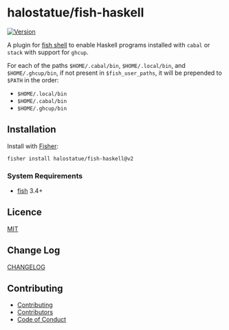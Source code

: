 # halostatue/fish-haskell

[![Version][version]](https://github.com/halostatue/fish-haskell/releases)

A plugin for [fish shell][shell] to enable Haskell programs installed with
`cabal` or `stack` with support for `ghcup`.

For each of the paths `$HOME/.cabal/bin`, `$HOME/.local/bin`, and
`$HOME/.ghcup/bin`, if not present in `$fish_user_paths`, it will be prepended
to `$PATH` in the order:

- `$HOME/.local/bin`
- `$HOME/.cabal/bin`
- `$HOME/.ghcup/bin`

## Installation

Install with [Fisher][fisher]:

```fish
fisher install halostatue/fish-haskell@v2
```

### System Requirements

- [fish][fish] 3.4+

## Licence

[MIT](./LICENCE.md)

## Change Log

[CHANGELOG](./CHANGELOG.md)

## Contributing

- [Contributing](./CONTRIBUTING.md)
- [Contributors](./CONTRIBUTORS.md)
- [Code of Conduct](./CODE_OF_CONDUCT.md)

[ghcup]: https://www.haskell.org/ghcup/
[shell]: https://fishshell.com 'friendly interactive shell'
[version]: https://img.shields.io/github/tag/halostatue/fish-haskell.svg?label=Version
[fish]: https://github.com/fish-shell/fish-shell
[fisher]: https://github.com/jorgebucaran/fisher
